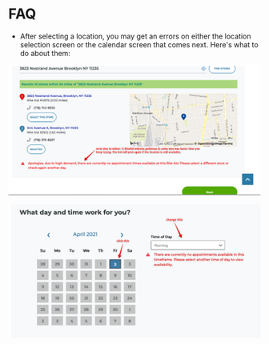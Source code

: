# FAQ
* After selecting a location, you may get an errors on either the location selection screen or the calendar screen that comes next. Here's what to do about them:

![error1](img//jank.png)

![error2](img/raid.png)
